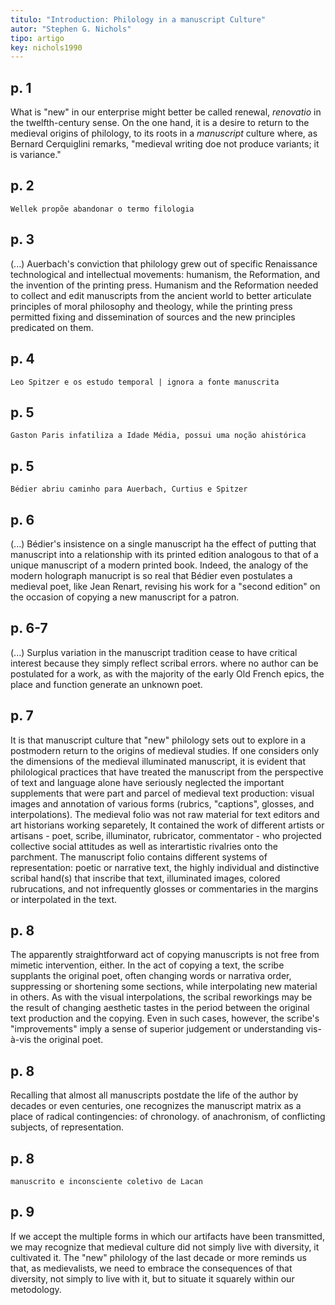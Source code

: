 ```yaml
---
titulo: "Introduction: Philology in a manuscript Culture"
autor: "Stephen G. Nichols"
tipo: artigo
key: nichols1990
---
```


## p. 1

What is "new" in our enterprise might better be called renewal, *renovatio* in the twelfth-century sense. On the one hand, it is a desire to return to the medieval origins of philology, to its roots in a *manuscript* culture where, as Bernard Cerquiglini remarks, "medieval writing doe not produce variants; it is variance."

## p. 2

`Wellek propõe abandonar o termo filologia`

## p. 3

(...) Auerbach's conviction that philology grew out of specific Renaissance technological and intellectual movements: humanism, the Reformation, and the invention of the printing press. Humanism and the Reformation needed to collect and edit manuscripts from the ancient world to better articulate principles of moral philosophy and theology, while the printing press permitted fixing and dissemination of sources and the new principles predicated on them.

## p. 4

`Leo Spitzer e os estudo temporal | ignora a fonte manuscrita`

## p. 5

`Gaston Paris infatiliza a Idade Média, possui uma noção ahistórica`

## p. 5

`Bédier abriu caminho para Auerbach, Curtius e Spitzer`

## p. 6

(...) Bédier's insistence on a single manuscript ha the effect of putting that manuscript into a relationship with its printed edition analogous to that of a unique manuscript of a modern printed book. Indeed, the analogy of the modern holograph manucript is so real that Bédier even postulates a medieval poet, like Jean Renart, revising his work for a "second edition" on the occasion of copying a new manuscript for a patron.

## p. 6-7

(...) Surplus variation in the manuscript tradition cease to have critical interest because they simply reflect scribal errors. where no author can be postulated for a work, as with the majority of the early Old French epics, the place and function generate an unknown poet.

## p. 7

It is that manuscript culture that "new" philology sets out to explore in a postmodern return to the origins of medieval studies. If one considers only the dimensions of the medieval illuminated manuscript, it is evident that philological practices that have treated the manuscript from the perspective of text and language alone have seriously neglected the important supplements that were part and parcel of medieval text production: visual images and annotation of various forms (rubrics, "captions", glosses, and interpolations).
The medieval folio was not raw material for text editors and art historians working separetely, It contained the work of different artists or artisans - poet, scribe, illuminator, rubricator, commentator - who projected collective social attitudes as well as interartistic rivalries onto the parchment. The manuscript folio contains different systems of representation: poetic or narrative text, the highly individual and distinctive scribal hand(s) that inscribe that text, illuminated images, colored rubrucations, and not infrequently glosses or commentaries in the margins or interpolated in the text.

## p. 8

The apparently straightforward act of copying manuscripts is not free from mimetic intervention, either. In the act of copying a text, the scribe supplants the original poet, often changing words or narrativa order, suppressing or shortening some sections, while interpolating new material in others. As with the visual interpolations, the scribal reworkings may be the result of changing aesthetic tastes in the period between the original text production and the copying. Even in such cases, however, the scribe's "improvements" imply a sense of superior judgement or understanding vis-à-vis the original poet.

## p. 8

Recalling that almost all manuscripts postdate the life of the author by decades or even centuries, one recognizes the manuscript matrix as a place of radical contingencies: of chronology. of anachronism, of conflicting subjects, of representation.

## p. 8

`manuscrito e inconsciente coletivo de Lacan`

## p. 9

If we accept the multiple forms in which our artifacts have been transmitted, we may recognize that medieval culture did not simply live with diversity, it cultivated it. The "new" philology of the last decade or more reminds us that, as medievalists, we need to embrace the consequences of that diversity, not simply to live with it, but to situate it squarely within our metodology.
